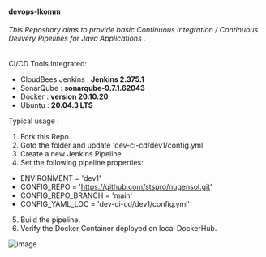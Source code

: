 

#### **devops-lkomm**
###### This Repository aims to provide basic Continuous Integration / Continuous Delivery Pipelines for Java Applications .
CI/CD Tools Integrated:
 * CloudBees Jenkins  : **Jenkins 2.375.1**
 * SonarQube          : **sonarqube-9.7.1.62043**
 * Docker             : **version 20.10.20**
 * Ubuntu             : **20.04.3 LTS**

Typical usage  : 
  1) Fork this Repo.
  2) Goto the folder and update 'dev-ci-cd/dev1/config.yml'
  3) Create a new Jenkins Pipeline 
  4) Set the following pipeline properties:
   * 	ENVIRONMENT           = 'dev1'
   * 	CONFIG_REPO           = 'https://github.com/stspro/nugensol.git'
   * 	CONFIG_REPO_BRANCH    = 'main'
   * 	CONFIG_YAML_LOC       = 'dev-ci-cd/dev1/config.yml'
  5) Build the pipeline.
  6) Verify the Docker Container deployed on local DockerHub.

![image](https://user-images.githubusercontent.com/42194755/206936960-3570c76f-2b62-4e8c-aa74-6389dd890f74.png)
